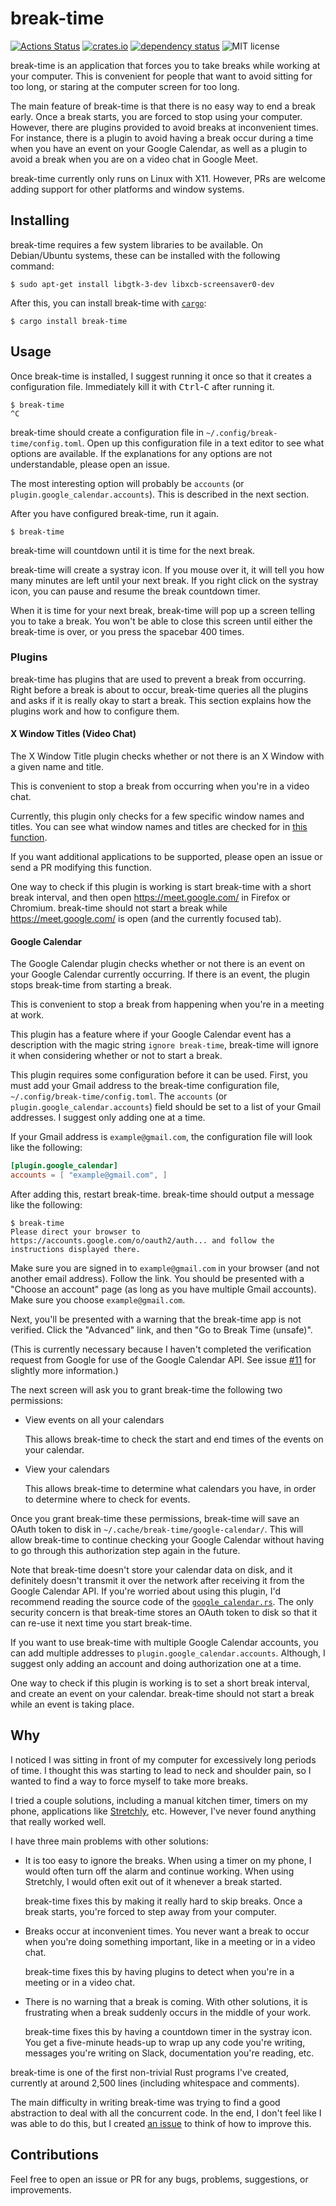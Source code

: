 # break-time

[![Actions Status](https://github.com/cdepillabout/break-time/workflows/CI/badge.svg)](https://github.com/cdepillabout/break-time/actions)
[![crates.io](https://img.shields.io/crates/v/break-time.svg)](https://crates.io/crates/break-time)
[![dependency status](https://deps.rs/repo/github/cdepillabout/break-time/status.svg)](https://deps.rs/repo/github/cdepillabout/break-time)
![MIT license](https://img.shields.io/badge/license-MIT-blue.svg)

break-time is an application that forces you to take breaks while working at
your computer.  This is convenient for people that want to avoid sitting for
too long, or staring at the computer screen for too long.

The main feature of break-time is that there is no easy way to end a break
early.  Once a break starts, you are forced to stop using your computer.
However, there are plugins provided to avoid breaks at inconvenient times.  For
instance, there is a plugin to avoid having a break occur during a time when
you have an event on your Google Calendar, as well as a plugin to avoid a break
when you are on a video chat in Google Meet.

break-time currently only runs on Linux with X11.  However, PRs are welcome
adding support for other platforms and window systems.

## Installing

break-time requires a few system libraries to be available.  On Debian/Ubuntu systems, these can be installed with the following command:

```console
$ sudo apt-get install libgtk-3-dev libxcb-screensaver0-dev
```

After this, you can install break-time with
[`cargo`](https://doc.rust-lang.org/cargo/):

```console
$ cargo install break-time
```

## Usage

Once break-time is installed, I suggest running it once so that it creates a
configuration file.  Immediately kill it with <kbd>Ctrl</kbd>-<kbd>C</kbd> after
running it.

```console
$ break-time
^C
```

break-time should create a configuration file in
`~/.config/break-time/config.toml`.  Open up this configuration file in a text
editor to see what options are available.  If the explanations for any options
are not understandable, please open an issue.

The most interesting option will probably be `accounts` (or
`plugin.google_calendar.accounts`).  This is described in the next section.

After you have configured break-time, run it again.

```console
$ break-time
```

break-time will countdown until it is time for the next break.

break-time will create a systray icon.  If you mouse over it, it will tell you
how many minutes are left until your next break.  If you right click on the
systray icon, you can pause and resume the break countdown timer.

When it is time for your next break, break-time will pop up a screen telling
you to take a break.  You won't be able to close this screen until either the
break-time is over, or you press the spacebar 400 times.

### Plugins

break-time has plugins that are used to prevent a break from occurring.  Right
before a break is about to occur, break-time queries all the plugins and asks
if it is really okay to start a break.  This section explains how the plugins
work and how to configure them.

#### X Window Titles (Video Chat)

The X Window Title plugin checks whether or not there is an X Window with a
given name and title.

This is convenient to stop a break from occurring when you're in a video chat.

Currently, this plugin only checks for a few specific window names and titles.
You can see what window names and titles are checked for in
[this function](https://github.com/cdepillabout/break-time/blob/master/src/scheduler/plugins/window_titles.rs#L159-L193).

If you want additional applications to be supported, please open an
issue or send a PR modifying this function.

One way to check if this plugin is working is start break-time with a short
break interval, and then open https://meet.google.com/ in Firefox or Chromium.
break-time should not start a break while https://meet.google.com/ is open (and
the currently focused tab).

#### Google Calendar

The Google Calendar plugin checks whether or not there is an event on your
Google Calendar currently occurring.  If there is an event, the plugin stops
break-time from starting a break.

This is convenient to stop a break from happening when you're in a meeting at
work.

This plugin has a feature where if your Google Calendar event has a description
with the magic string `ignore break-time`, break-time will ignore it when
considering whether or not to start a break.

This plugin requires some configuration before it can be used.  First, you must
add your Gmail address to the break-time configuration file,
`~/.config/break-time/config.toml`.  The `accounts` (or
`plugin.google_calendar.accounts`) field should be set to a list of your Gmail
addresses.  I suggest only adding one at a time.

If your Gmail address is `example@gmail.com`, the configuration file will look
like the following:

```toml
[plugin.google_calendar]
accounts = [ "example@gmail.com", ]
```

After adding this, restart break-time.  break-time should output a message like
the following:

```console
$ break-time
Please direct your browser to https://accounts.google.com/o/oauth2/auth... and follow the instructions displayed there.
```

Make sure you are signed in to `example@gmail.com` in your browser (and not
another email address). Follow the link.  You should be presented with a
"Choose an account" page (as long as you have multiple Gmail accounts).  Make
sure you choose `example@gmail.com`.

Next, you'll be presented with a warning that the break-time app is not
verified.  Click the "Advanced" link, and then "Go to Break Time (unsafe)".

(This is currently necessary because I haven't completed the verification
request from Google for use of the Google Calendar API.  See issue
[#11](https://github.com/cdepillabout/break-time/issues/11) for slightly more
information.)

The next screen will ask you to grant break-time the following two permissions:

-   View events on all your calendars

    This allows break-time to check the start and end times of the events on
    your calendar.

-   View your calendars

    This allows break-time to determine what calendars you have, in order to
    determine where to check for events.

Once you grant break-time these permissions, break-time will save an OAuth
token to disk in `~/.cache/break-time/google-calendar/`.  This will allow
break-time to continue checking your Google Calendar without having to go
through this authorization step again in the future.

Note that break-time doesn't store your calendar data on disk, and it
definitely doesn't transmit it over the network after receiving it from the
Google Calendar API.  If you're worried about using this plugin, I'd recommend
reading the source code of the
[`google_calendar.rs`](https://github.com/cdepillabout/break-time/blob/master/src/scheduler/plugins/google_calendar.rs).
The only security concern is that break-time stores an OAuth token to disk so
that it can re-use it next time you start break-time.

If you want to use break-time with multiple Google Calendar accounts, you can
add multiple addresses to `plugin.google_calendar.accounts`.  Although, I suggest
only adding an account and doing authorization one at a time.

One way to check if this plugin is working is to set a short break interval,
and create an event on your calendar.  break-time should not start a break
while an event is taking place.

## Why

I noticed I was sitting in front of my computer for excessively long periods of
time.  I thought this was starting to lead to neck and shoulder pain, so I
wanted to find a way to force myself to take more breaks.

I tried a couple solutions, including a manual kitchen timer, timers on my
phone, applications like [Stretchly](https://hovancik.net/stretchly/), etc.
However, I've never found anything that really worked well.

I have three main problems with other solutions:

-   It is too easy to ignore the breaks.  When using a timer on my phone, I
	would often turn off the alarm and continue working.  When using Stretchly,
    I would often exit out of it whenever a break started.

    break-time fixes this by making it really hard to skip breaks.  Once a
    break starts, you're forced to step away from your computer.

-   Breaks occur at inconvenient times.  You never want a break to occur when
    you're doing something important, like in a meeting or in a video chat.

    break-time fixes this by having plugins to detect when you're in a meeting
    or in a video chat.

-   There is no warning that a break is coming.  With other solutions, it is
    frustrating when a break suddenly occurs in the middle of your work.

    break-time fixes this by having a countdown timer in the systray icon.
    You get a five-minute heads-up to wrap up any code you're writing,
    messages you're writing on Slack, documentation you're reading, etc.

break-time is one of the first non-trivial Rust programs I've created,
currently at around 2,500 lines (including whitespace and comments).

The main difficulty in writing break-time was trying to find a good abstraction
to deal with all the concurrent code.  In the end, I don't feel like I was able
to do this, but I created
[an issue](https://github.com/cdepillabout/break-time/issues/5) to think of how
to improve this.

## Contributions

Feel free to open an issue or PR for any
bugs, problems, suggestions, or improvements.
